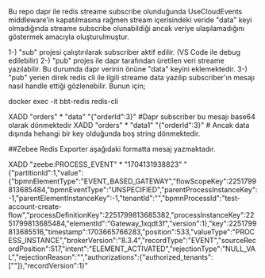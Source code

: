 
Bu repo dapr ile redis streame subscribe olunduğunda
UseCloudEvents middleware'in kapatılmasına rağmen
stream içerisindeki veride "data" keyi olmadığında streame subscribe olunabildiği 
ancak veriye ulaşılamadığını göstermek amacıyla oluşturulmuştur.

1-) "sub" projesi çalıştırılarak subscriber aktif edilir.
(VS Code ile debug edilebilir)
2-) "pub" projes ile dapr tarafından üretilen veri streame yazılabilir.
Bu durumda dapr verinin önüne "data" keyini eklemektedir.
3-) "pub" yerien direk redis cli ile ilgili streame data yazılıp subscriber'ın mesajı nasıl handle ettiği gözlenebilir.
Bunun için; 


docker exec -it bbt-redis redis-cli

XADD "orders" *  "data" "{\"orderId\":3}"  #Dapr subscriber bu mesajı base64 olarak dönmektedir
XADD "orders" *  "data1" "{\"orderId\":3}"  # Ancak data dışında hehangi bir key olduğunda boş string dönmektedir.

##Zebee Redis Exporter aşağıdaki formatta mesaj yazmaktadır.

XADD "zeebe:PROCESS_EVENT" *  "1704131938823" "{\"partitionId\":1,\"value\":{\"bpmnElementType\":\"EVENT_BASED_GATEWAY\",\"flowScopeKey\":2251799813685484,\"bpmnEventType\":\"UNSPECIFIED\",\"parentProcessInstanceKey\":-1,\"parentElementInstanceKey\":-1,\"tenantId\":\"<default>\",\"bpmnProcessId\":\"test-account-create-flow\",\"processDefinitionKey\":2251799813685382,\"processInstanceKey\":2251799813685484,\"elementId\":\"Gateway_1xqdt3f\",\"version\":1},\"key\":2251799813685516,\"timestamp\":1703665766283,\"position\":533,\"valueType\":\"PROCESS_INSTANCE\",\"brokerVersion\":\"8.3.4\",\"recordType\":\"EVENT\",\"sourceRecordPosition\":517,\"intent\":\"ELEMENT_ACTIVATED\",\"rejectionType\":\"NULL_VAL\",\"rejectionReason\":\"\",\"authorizations\":{\"authorized_tenants\":[\"<default>\"]},\"recordVersion\":1}"

